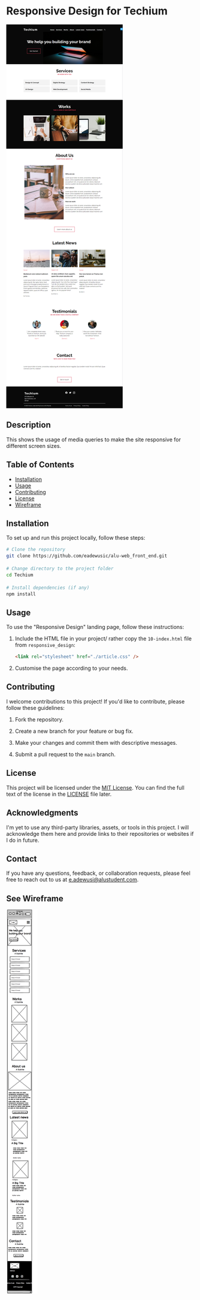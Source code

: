 # Responsive Design for Techium

![Project Preview](images/Techium-landing-page.png)

## Description

This shows the usage of media queries to make the site responsive for different screen sizes.

## Table of Contents

- [Installation](#installation)
- [Usage](#usage)
- [Contributing](#contributing)
- [License](#license)
- [Wireframe](#see-wireframe)

## Installation

To set up and run this project locally, follow these steps:

```bash
# Clone the repository
git clone https://github.com/eadewusic/alu-web_front_end.git

# Change directory to the project folder
cd Techium

# Install dependencies (if any)
npm install
```

## Usage

To use the "Responsive Design" landing page, follow these instructions:

1. Include the HTML file in your project/ rather copy the `10-index.html` file from `responsive_design`:

   ```html
   <link rel="stylesheet" href="./article.css" />
   ```

2. Customise the page according to your needs.

## Contributing

I welcome contributions to this project! If you'd like to contribute, please follow these guidelines:

1. Fork the repository.

2. Create a new branch for your feature or bug fix.

3. Make your changes and commit them with descriptive messages.

4. Submit a pull request to the `main` branch.

## License

This project will be licensed under the [MIT License](LICENSE). You can find the full text of the license in the [LICENSE](LICENSE) file later.

## Acknowledgments

I'm yet to use any third-party libraries, assets, or tools in this project. I will acknowledge them here and provide links to their repositories or websites if I do in future.

## Contact

If you have any questions, feedback, or collaboration requests, please feel free to reach out to us at [e.adewusi@alustudent.com](mailto:e.adewusi@alustudent.com).

## See Wireframe

![Wireframe Preview](images/Techium-project-mobile-version.png)
